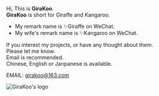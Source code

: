 Hi, This is **GiraKoo**.  
**GiraKoo** is short for Giraffe and Kangaroo.

- My remark name is ✨Giraffe on WeChat.
- My wife's remark name is ✨Kangaroo on WeChat.

If you interest my projects, or have any thought about them.  
Please let me know.   
Email is recommended.  
Chinese, English or Janpanese is available.  

EMAIL: [girakoo@163.com](mailto:girakoo@163.com)

![GiraKoo's logo](https://girakoo.com/img/logo.png)
